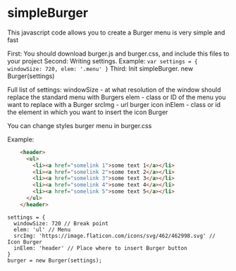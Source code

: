 # simpleBurger
This javascript code allows you to create a Burger menu is very simple and fast

First: You should download burger.js and burger.css, and include this files to your project
Second: Writing settings.
  Example:
  ``
  var settings = {
    windowSize: 720,
    elem: '.menu'
  }
  ``
Third: Init simpleBurger. new Burger(settings)

Full list of settings: windowSize - at what resolution of the window should replace the standard menu with Burgers
                       elem - class or ID of the menu you want to replace with a Burger
                       srcImg - url burger icon
                       inElem - class or id the element in which you want to insert the icon Burger

You can change styles burger menu in burger.css

Example:
  ```html
      <header>
        <ul>
          <li><a href="somelink 1">some text 1</a></li>
          <li><a href="somelink 2">some text 2</a></li>
          <li><a href="somelink 3">some text 3</a></li>
          <li><a href="somelink 4">some text 4</a></li>
          <li><a href="somelink 5">some text 5</a></li>
        </ul>
      </header>
  ```
    settings = {
      windowSize: 720 // Break point
      elem: 'ul' // Menu
      srcImg: 'https://image.flaticon.com/icons/svg/462/462998.svg' // Icon Burger
      inElem: 'header' // Place where to insert Burger button
    }
    burger = new Burger(settings);
